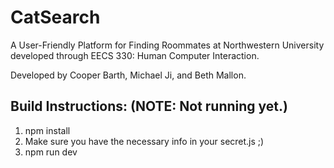 # CatSearch
A User-Friendly Platform for Finding Roommates at Northwestern University developed through EECS 330: Human Computer Interaction.

Developed by Cooper Barth, Michael Ji, and Beth Mallon.


## Build Instructions: (NOTE: Not running yet.)
1. npm install
2. Make sure you have the necessary info in your secret.js ;)
3. npm run dev
